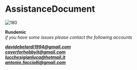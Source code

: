 # AssistanceDocument

![180](https://user-images.githubusercontent.com/48882965/175102353-27fe0710-af14-4a0d-9553-a284363fccb1.png)

**Rundemic** <br>
_if you have some issues please contact the following accounts_ 

***davidebelardi1994@gmail.com*** <br>
***coverforhobbyit@gmail.com*** <br>
***lucchesigianluca@hotmail.it*** <br>
***antonio.facciolli@gmail.com***
